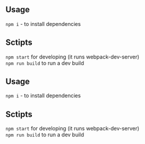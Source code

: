 ## Usage

`npm i` - to install dependencies

## Sctipts

`npm start` for developing (it runs webpack-dev-server)  
`npm run build` to run a dev build

## Usage

`npm i` - to install dependencies

## Sctipts

`npm start` for developing (it runs webpack-dev-server)  
`npm run build` to run a dev build

